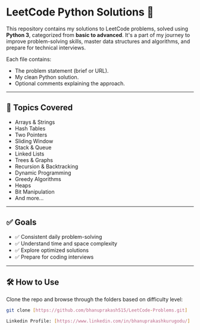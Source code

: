 # LeetCode Python Solutions 🚀

This repository contains my solutions to LeetCode problems, solved using **Python 3**, categorized from **basic to advanced**. It's a part of my journey to improve problem-solving skills, master data structures and algorithms, and prepare for technical interviews.






Each file contains:
- The problem statement (brief or URL).
- My clean Python solution.
- Optional comments explaining the approach.

---

## 🧠 Topics Covered

- Arrays & Strings
- Hash Tables
- Two Pointers
- Sliding Window
- Stack & Queue
- Linked Lists
- Trees & Graphs
- Recursion & Backtracking
- Dynamic Programming
- Greedy Algorithms
- Heaps
- Bit Manipulation
- And more...

---

## ✅ Goals

- ✅ Consistent daily problem-solving
- ✅ Understand time and space complexity
- ✅ Explore optimized solutions
- ✅ Prepare for coding interviews

---

## 🛠️ How to Use

Clone the repo and browse through the folders based on difficulty level:

```bash
git clone [https://github.com/bhanuprakash515/LeetCode-Problems.git]

Linkedin Profile: [https://www.linkedin.com/in/bhanuprakashkurugodu/]


